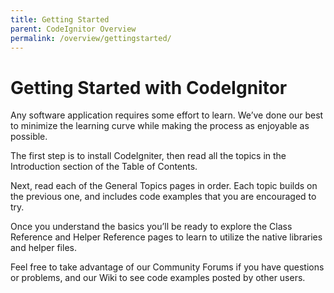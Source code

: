 ```yaml
---
title: Getting Started
parent: CodeIgnitor Overview
permalink: /overview/gettingstarted/
---
```


# **Getting Started with CodeIgnitor**

Any software application requires some effort to learn. We’ve done our best to minimize the learning curve while making the process as enjoyable as possible.

The first step is to install CodeIgniter, then read all the topics in the Introduction section of the Table of Contents.

Next, read each of the General Topics pages in order. Each topic builds on the previous one, and includes code examples that you are encouraged to try.

Once you understand the basics you’ll be ready to explore the Class Reference and Helper Reference pages to learn to utilize the native libraries and helper files.

Feel free to take advantage of our Community Forums if you have questions or problems, and our Wiki to see code examples posted by other users.
